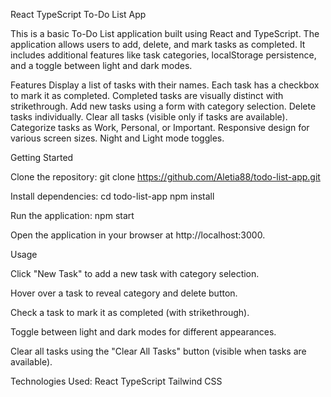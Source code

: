 React TypeScript To-Do List App

This is a basic To-Do List application built using React and TypeScript. The application allows users to add, delete, and mark tasks as completed. It includes additional features like task categories, localStorage persistence, and a toggle between light and dark modes.

Features
Display a list of tasks with their names.
Each task has a checkbox to mark it as completed.
Completed tasks are visually distinct with strikethrough.
Add new tasks using a form with category selection.
Delete tasks individually.
Clear all tasks (visible only if tasks are available).
Categorize tasks as Work, Personal, or Important.
Responsive design for various screen sizes.
Night and Light mode toggles.


Getting Started

Clone the repository:
git clone https://github.com/Aletia88/todo-list-app.git


Install dependencies:
cd todo-list-app
npm install


Run the application:
npm start

Open the application in your browser at http://localhost:3000.


Usage

Click "New Task" to add a new task with category selection.

Hover over a task to reveal category and delete button.

Check a task to mark it as completed (with strikethrough).

Toggle between light and dark modes for different appearances.

Clear all tasks using the "Clear All Tasks" button (visible when tasks are available).


Technologies Used:
React
TypeScript
Tailwind CSS
